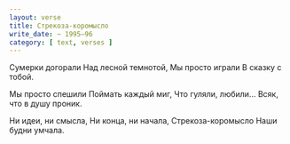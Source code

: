 ```yaml
---
layout: verse
title: Стрекоза-коромысло
write_date: ~ 1995–96
category: [ text, verses ]
---
```

Сумерки догорали
Над лесной темнотой,
Мы просто играли
В сказку с тобой.

Мы просто спешили
Поймать каждый миг,
Что гуляли, любили...
Всяк, что в душу проник.

Ни идеи, ни смысла,
Ни конца, ни начала,
Стрекоза-коромысло
Наши будни умчала.
